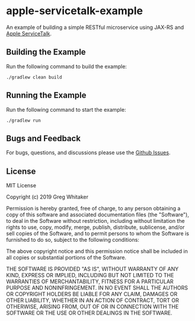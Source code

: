 # apple-servicetalk-example
An example of building a simple RESTful microservice using JAX-RS and [Apple ServiceTalk](http://servicetalk.io).

## Building the Example
Run the following command to build the example:

    ./gradlew clean build
    
## Running the Example
Run the following command to start the example:

    ./gradlew run

## Bugs and Feedback
For bugs, questions, and discussions please use the [Github Issues](https://github.com/gregwhitaker/apple-servicetalk-example/issues).

## License
MIT License

Copyright (c) 2019 Greg Whitaker

Permission is hereby granted, free of charge, to any person obtaining a copy
of this software and associated documentation files (the "Software"), to deal
in the Software without restriction, including without limitation the rights
to use, copy, modify, merge, publish, distribute, sublicense, and/or sell
copies of the Software, and to permit persons to whom the Software is
furnished to do so, subject to the following conditions:

The above copyright notice and this permission notice shall be included in all
copies or substantial portions of the Software.

THE SOFTWARE IS PROVIDED "AS IS", WITHOUT WARRANTY OF ANY KIND, EXPRESS OR
IMPLIED, INCLUDING BUT NOT LIMITED TO THE WARRANTIES OF MERCHANTABILITY,
FITNESS FOR A PARTICULAR PURPOSE AND NONINFRINGEMENT. IN NO EVENT SHALL THE
AUTHORS OR COPYRIGHT HOLDERS BE LIABLE FOR ANY CLAIM, DAMAGES OR OTHER
LIABILITY, WHETHER IN AN ACTION OF CONTRACT, TORT OR OTHERWISE, ARISING FROM,
OUT OF OR IN CONNECTION WITH THE SOFTWARE OR THE USE OR OTHER DEALINGS IN THE
SOFTWARE.